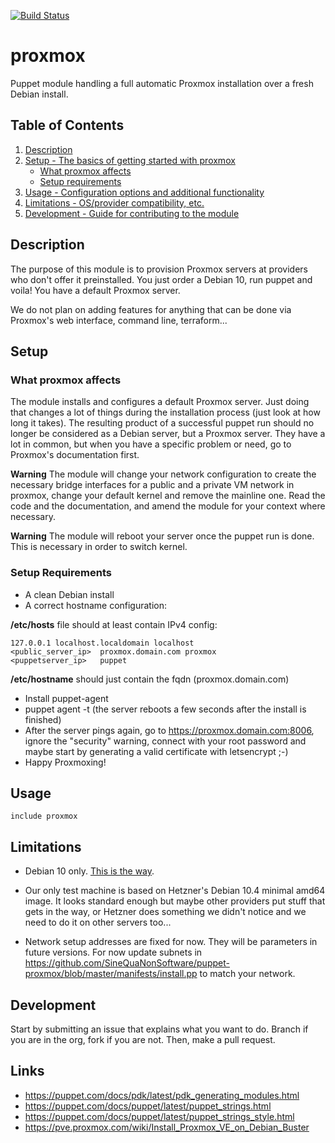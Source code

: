 [![Build Status](https://travis-ci.org/SineQuaNonSoftware/puppet-proxmox.svg?branch=master)](https://travis-ci.org/SineQuaNonSoftware/puppet-proxmox)

# proxmox

Puppet module handling a full automatic Proxmox installation over a fresh Debian install.

## Table of Contents

1. [Description](#description)
1. [Setup - The basics of getting started with proxmox](#setup)
    * [What proxmox affects](#what-proxmox-affects)
    * [Setup requirements](#setup-requirements)
1. [Usage - Configuration options and additional functionality](#usage)
1. [Limitations - OS/provider compatibility, etc.](#limitations)
1. [Development - Guide for contributing to the module](#development)

## Description

The purpose of this module is to provision Proxmox servers at providers who don't offer it preinstalled.
You just order a Debian 10, run puppet and voila! You have a default Proxmox server.

We do not plan on adding features for anything that can be done via Proxmox's web interface, command line, terraform... 

## Setup

### What proxmox affects

The module installs and configures a default Proxmox server. Just doing that changes a lot of things during the installation process (just look at how long it takes). The resulting product of a successful puppet run should no longer be considered as a Debian server, but a Proxmox server.
They have a lot in common, but when you have a specific problem or need, go to Proxmox's documentation first.

**Warning** The module will change your network configuration to create the necessary bridge interfaces for a public and a private VM network in proxmox, change your default kernel and remove the mainline one. Read the code and the documentation, and amend the module for your context where necessary.

**Warning** The module will reboot your server once the puppet run is done. This is necessary in order to switch kernel.

### Setup Requirements

* A clean Debian install
* A correct hostname configuration:

**/etc/hosts** file should at least contain IPv4 config:

```
127.0.0.1 localhost.localdomain localhost
<public_server_ip>  proxmox.domain.com proxmox
<puppetserver_ip>   puppet
```

**/etc/hostname** should just contain the fqdn (proxmox.domain.com)

* Install puppet-agent
* puppet agent -t (the server reboots a few seconds after the install is finished)
* After the server pings again, go to https://proxmox.domain.com:8006, ignore the "security" warning, connect with your root password and maybe start by generating a valid certificate with letsencrypt ;-)
* Happy Proxmoxing!

## Usage

```
include proxmox
```

## Limitations

* Debian 10 only. [This is the way](https://pve.proxmox.com/wiki/Install_Proxmox_VE_on_Debian_Buster).

* Our only test machine is based on Hetzner's Debian 10.4 minimal amd64 image. It looks standard enough but maybe other providers put stuff that gets in the way, or Hetzner does something we didn't notice and we need to do it on other servers too...

* Network setup addresses are fixed for now. They will be parameters in future versions. For now update subnets in https://github.com/SineQuaNonSoftware/puppet-proxmox/blob/master/manifests/install.pp to match your network.

## Development

Start by submitting an issue that explains what you want to do.
Branch if you are in the org, fork if you are not. Then, make a pull request.


## Links

* https://puppet.com/docs/pdk/latest/pdk_generating_modules.html
* https://puppet.com/docs/puppet/latest/puppet_strings.html
* https://puppet.com/docs/puppet/latest/puppet_strings_style.html
* https://pve.proxmox.com/wiki/Install_Proxmox_VE_on_Debian_Buster
